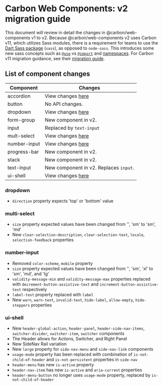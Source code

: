 # Carbon Web Components: v2 migration guide

This document will review in detail the changes in @carbon/web-components v1 to v2. Because @carbon/web-components v2 uses Carbon v11, which utilizes Sass modules, there is a requirement for teams to use the
[Dart Sass package](https://sass-lang.com/dart-sass) (`sass`), as opposed to
`node-sass`. This introduces some new sass concepts such as
[`@use`](https://sass-lang.com/documentation/at-rules/use) vs
[`@import`](https://sass-lang.com/documentation/at-rules/import) and
[namespaces](https://sass-lang.com/documentation/at-rules/use#choosing-a-namespace).
For Carbon v11 migration guidance, see their
[migration guide](https://github.com/carbon-design-system/carbon/blob/main/docs/migration/v11.md).

## List of component changes

| Component                 | Changes                                |
| ------------------------- | -------------------------------------- |
| accordion                 | View changes [here](#accordion)        |
| button                    | No API changes.                        |
| dropdown                  | View changes [here](#dropdown)         |
| form-group                | New component in v2.                   |
| input                     | Replaced by `text-input`               |
| mult-select               | View changes [here](#multi-select)     |
| number-input              | View changes [here](#number-input)     |
| progress-bar              | New component in v2.                   |
| stack                     | New component in v2.                   |
| text-input                | New component in v2. Replaces `input`. |
| ui-shell                  | View changes [here](#ui-shell)         |

### dropdown

- `direction` property expects 'top' or 'bottom' value

### multi-select

- `size` property expected values have been changed from '', 'sm' to 'sm', 'md'
- New `clear-selection-description`, `clear-selection-text`, `locale`, `selection-feedback` properties

### number-input

- Removed `color-scheme`, `mobile` property
- `size` property expected values have been changed from '', 'sm', 'xl' to 'sm', 'md', and 'lg'
- `validity-message-min` and `validity-message-max` properties replaced with `decrement-button-assistive-text` and `increment-button-assistive-text` respectively
- `label-text` property replaced with `label`
- New `warn`, `warn-text`, `invalid-text`, `hide-label`, `allow-empty`, `hide-steppers` properties

### ui-shell

- New `header-global-action`, `header-panel`, `header-side-nav-items`, `switcher-divider`, `switcher-item`, `switcher` components
- The Header allows for Actions, Switcher, and Right Panel
- New SideNav Rail variation
- New `large` property for `side-nav-menu` and `side-nav-link` components
- `usage-mode` property has been replaced with combination of `is-not-child-of-header` and `is-not-persistent` properties in `side-nav`
- `header-menu` has new `is-active` property
- `header-nav-item` has new `is-active` and `aria-current` properties
- `header-menu-button` no longer uses `usage-mode` property, replaced by `is-not-child-of-header`